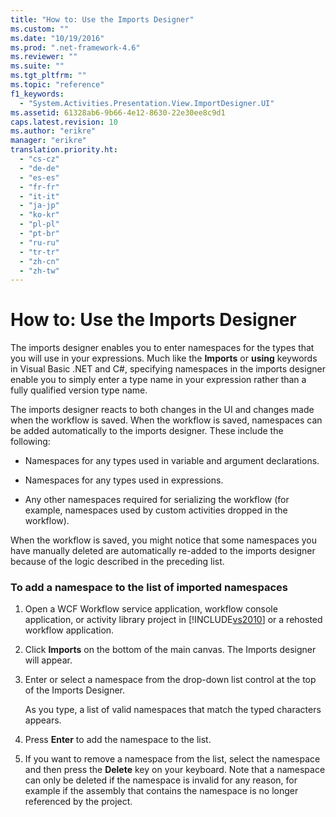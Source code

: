 ```yaml
---
title: "How to: Use the Imports Designer"
ms.custom: ""
ms.date: "10/19/2016"
ms.prod: ".net-framework-4.6"
ms.reviewer: ""
ms.suite: ""
ms.tgt_pltfrm: ""
ms.topic: "reference"
f1_keywords: 
  - "System.Activities.Presentation.View.ImportDesigner.UI"
ms.assetid: 61328ab6-9b66-4e12-8630-22e30ee8c9d1
caps.latest.revision: 10
ms.author: "erikre"
manager: "erikre"
translation.priority.ht: 
  - "cs-cz"
  - "de-de"
  - "es-es"
  - "fr-fr"
  - "it-it"
  - "ja-jp"
  - "ko-kr"
  - "pl-pl"
  - "pt-br"
  - "ru-ru"
  - "tr-tr"
  - "zh-cn"
  - "zh-tw"
---
```

# How to: Use the Imports Designer
The imports designer enables you to enter namespaces for the types that you will use in your expressions. Much like the **Imports** or **using** keywords in Visual Basic .NET and C#, specifying namespaces in the imports designer enable you to simply enter a type name in your expression rather than a fully qualified version type name.  
  
 The imports designer reacts to both changes in the UI and changes made when the workflow is saved. When the workflow is saved, namespaces can be added automatically to the imports designer. These include the following:  
  
-   Namespaces for any types used in variable and argument declarations.  
  
-   Namespaces for any types used in expressions.  
  
-   Any other namespaces required for serializing the workflow (for example, namespaces used by custom activities dropped in the workflow).  
  
 When the workflow is saved, you might notice that some namespaces you have manually deleted are automatically re-added to the imports designer because of the logic described in the preceding list.  
  
### To add a namespace to the list of imported namespaces  
  
1.  Open a WCF Workflow service application, workflow console application, or activity library project in [!INCLUDE[vs2010](../code-quality/includes/vs2010_md.md)] or a rehosted workflow application.  
  
2.  Click **Imports** on the bottom of the main canvas. The Imports designer will appear.  
  
3.  Enter or select a namespace from the drop-down list control at the top of the Imports Designer.  
  
     As you type, a list of valid namespaces that match the typed characters appears.  
  
4.  Press **Enter** to add the namespace to the list.  
  
5.  If you want to remove a namespace from the list, select the namespace and then press the **Delete** key on your keyboard. Note that a namespace can only be deleted if the namespace is invalid for any reason, for example if the assembly that contains the namespace is no longer referenced by the project.